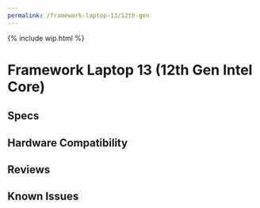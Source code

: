 ```yaml
---
permalink: /framework-laptop-13/12th-gen
---
```

{% include wip.html %}

# Framework Laptop 13 (12th Gen Intel Core)
## Specs
## Hardware Compatibility
## Reviews
## Known Issues